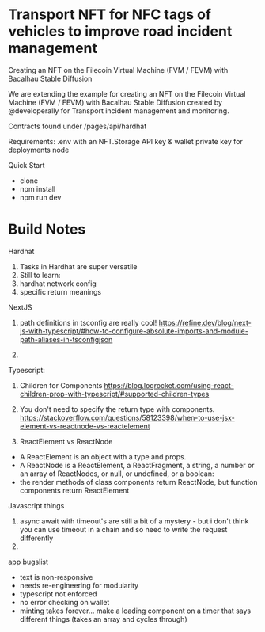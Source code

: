 # Transport NFT for NFC tags of vehicles to improve road incident management
Creating an NFT on the Filecoin Virtual Machine (FVM / FEVM) with Bacalhau Stable Diffusion

We are extending the example for creating an NFT on the Filecoin Virtual Machine (FVM / FEVM) with Bacalhau Stable Diffusion created by @developerally for Transport incident management and monitoring.


Contracts found under /pages/api/hardhat

Requirements:
.env with an NFT.Storage API key & wallet private key for deployments
node

Quick Start
- clone
- npm install
- npm run dev


# Build Notes

Hardhat

1. Tasks in Hardhat are super versatile
2. Still to learn:
3. hardhat network config
4. specific return meanings

NextJS

1. path definitions in tsconfig are really cool! https://refine.dev/blog/next-js-with-typescript/#how-to-configure-absolute-imports-and-module-path-aliases-in-tsconfigjson

2.

Typescript:

1. Children for Components https://blog.logrocket.com/using-react-children-prop-with-typescript/#supported-children-types

2. You don't need to specify the return type with components. https://stackoverflow.com/questions/58123398/when-to-use-jsx-element-vs-reactnode-vs-reactelement

3. ReactElement vs ReactNode

- A ReactElement is an object with a type and props.
- A ReactNode is a ReactElement, a ReactFragment, a string, a number or an array of ReactNodes, or null, or undefined, or a boolean:
- the render methods of class components return ReactNode, but function components return ReactElement

Javascript things

1. async await with timeout's are still a bit of a mystery - but i don't think you can use timeout in a chain and so need to write the request differently
2.

app bugslist

- text is non-responsive
- needs re-engineering for modularity
- typescript not enforced
- no error checking on wallet
- minting takes forever... make a loading component on a timer that says different things (takes an array and cycles through)

